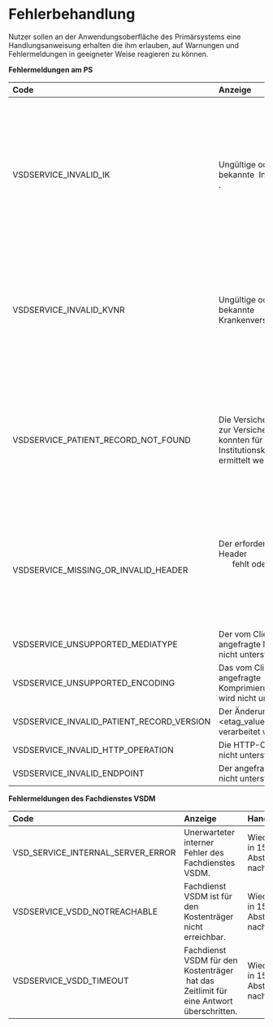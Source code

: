 # Fehlerbehandlung

Nutzer sollen an der Anwendungsoberfläche des Primärsystems eine Handlungsanweisung erhalten die ihm erlauben, auf Warnungen und Fehlermeldungen in geeigneter Weise reagieren zu können.

**Fehlermeldungen am PS**

| Code | Anzeige | Handlungsempfehlung |
|:------------- | :------------ | :-------------- |
| VSDSERVICE_INVALID_IK | Ungültige oder nicht bekannte  Institutionskennung <ik>. | Nachweis zum Versorgungskontext mittels eGK oder GesundheitsID am PoPP-Service 1 x erneuern. Bei erneutem Fehler: Abbruch, da wahrscheinlich ein Implementierungsfehler vorliegt (Clientsystem oder PoPP-Service) oder die KTR gar nicht bei diesem FD-Anbieter ist (fehlerhafter DNS-Eintrag). |
| VSDSERVICE_INVALID_KVNR | Ungültige oder nicht bekannte Krankenversichertennummer <kvnr>. | Nachweis zum Versorgungskontext mittels eGK oder GesundheitsID am PoPP-Service 1 x erneuern. Bei erneutem Fehler: Abbruch, da wahrscheinlich ein Implementierungsfehler vorliegt (Clientsystem oder PoPP-Service) |
| VSDSERVICE_PATIENT_RECORD_NOT_FOUND |Die Versichertenstammdaten zur Versichertennummer <kvnr> konnten für die Institutionskennung <ik> nicht ermittelt werden. | Nachweis zum Versorgungskontext mittels eGK oder GesundheitsID am PoPP-Service 1 x erneuern. Bei erneutem Fehler: Abbruch, da wahrscheinlich ein Implementierungsfehler vorliegt (Clientsystem, PoPP-Service oder Schnittstelle zu KTR-Bestandssystemen). |
| VSDSERVICE_MISSING_OR_INVALID_HEADER | Der erforderliche HTTP-Header <header> fehlt oder ist undgültig. | Im Falle des Headers PoPP: Nachweis zum Versorgungskontext mittels eGK oder GesundheitsID am PoPP-Service 1 x erneuern. Bei erneutem Fehler: Abbruch, da wahrscheinlich ein Implementierungsfehler vorliegt (Clientsystem). |
| VSDSERVICE_UNSUPPORTED_MEDIATYPE | Der vom Clientsystem angefragte Medientyp <media type> wird nicht unterstützt. | ./. (Implementierungsfehler) |
| VSDSERVICE_UNSUPPORTED_ENCODING | Das vom Clientsystem angefragte Komprimierungsverfahren <encoding scheme> wird nicht unterstützt. | ./. (Implementierungsfehler) |
| VSDSERVICE_INVALID_PATIENT_RECORD_VERSION | Der Änderungsindikator <etag_value> kann nicht verarbeitet werden. | ./. (Implementierungsfehler) |
| VSDSERVICE_INVALID_HTTP_OPERATION | Die HTTP-Operation <http-operation> wird nicht unterstützt. | ./. (Implementierungsfehler) |
| VSDSERVICE_INVALID_ENDPOINT | Der angefragte Endpunkt <endpoint> wird nicht unterstützt.  | ./. (Implementierungsfehler) |

**Fehlermeldungen des Fachdienstes VSDM**

| Code | Anzeige | Handlungsempfehlung |
| :------------- | :------------ | :-------------- |
| VSD_SERVICE_INTERNAL_SERVER_ERROR | Unerwarteter interner Fehler des Fachdienstes VSDM.  | Wiederholungsversuch in 15 Minuten Abständen. Abbruch nach 8 Versuchen. |
| VSDSERVICE_VSDD_NOTREACHABLE | Fachdienst VSDM ist für den Kostenträger  <ik> nicht erreichbar. | Wiederholungsversuch in 15 Minuten Abständen. Abbruch nach 8 Versuchen. |
| VSDSERVICE_VSDD_TIMEOUT | Fachdienst VSDM für den Kostenträger  <ik> hat das Zeitlimit für eine Antwort überschritten.  | Wiederholungsversuch in 15 Minuten Abständen. Abbruch nach 8 Versuchen. |
 
